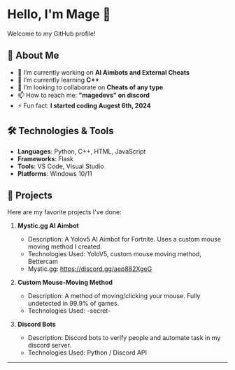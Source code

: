 # Hello, I'm Mage 👋

Welcome to my GitHub profile!

## 🚀 About Me

- 🔭 I’m currently working on **AI Aimbots and External Cheats**
- 🌱 I’m currently learning **C++**
- 👯 I’m looking to collaborate on **Cheats of any type**
- 📫 How to reach me: **"magedevs" on discord**
- ⚡ Fun fact: **I started coding Augest 6th, 2024**

## 🛠️ Technologies & Tools

- **Languages**: Python, C++, HTML, JavaScript
- **Frameworks**: Flask
- **Tools**: VS Code, Visual Studio
- **Platforms**: Windows 10/11

## 🌟 Projects

Here are my favorite projects I've done:

1. **Mystic.gg AI Aimbot**
   - Description: A Yolov5 AI Aimbot for Fortnite. Uses a custom mouse moving method I created.
   - Technologies Used: YoloV5, custom mouse moving method, Bettercam
   - Mystic.gg: https://discord.gg/aep882XgeG
  
2. **Custom Mouse-Moving Method**
   - Description: A method of moving/clicking your mouse. Fully undetected in 99.9% of games.
   - Technologies Used: -secret-
    
3. **Discord Bots**
   - Description: Discord bots to verify people and automate task in my discord server.
   - Technologies Used: Python / Discord API

---

